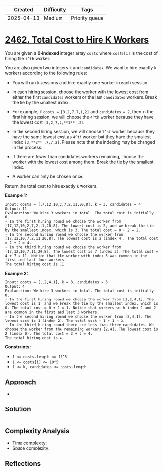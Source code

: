 | Created  | Difficulty | Tags |
| -------- | ---------- | ---- |
| 2025-04-13 | Medium | Priority queue |



# [2462. Total Cost to Hire K Workers](https://leetcode.com/problems/total-cost-to-hire-k-workers)

You are given a **0-indexed**  integer array `costs` where `costs[i]` is the cost of hiring the `i^th` worker.

You are also given two integers `k` and `candidates`. We want to hire exactly `k` workers according to the following rules:

- You will run `k` sessions and hire exactly one worker in each session.
- In each hiring session, choose the worker with the lowest cost from either the first `candidates` workers or the last `candidates` workers. Break the tie by the smallest index.

- For example, if `costs = [3,2,7,7,1,2]` and `candidates = 2`, then in the first hiring session, we will choose the `4^th` worker because they have the lowest cost `[3,2,7,7,**1** ,2]`.
- In the second hiring session, we will choose `1^st` worker because they have the same lowest cost as `4^th` worker but they have the smallest index `[3,**2** ,7,7,2]`. Please note that the indexing may be changed in the process.

- If there are fewer than candidates workers remaining, choose the worker with the lowest cost among them. Break the tie by the smallest index.
- A worker can only be chosen once.

Return the total cost to hire exactly `k` workers.

**Example 1:** 

```
Input: costs = [17,12,10,2,7,2,11,20,8], k = 3, candidates = 4
Output: 11
Explanation: We hire 3 workers in total. The total cost is initially 0.
- In the first hiring round we choose the worker from [17,12,10,2,7,2,11,20,8]. The lowest cost is 2, and we break the tie by the smallest index, which is 3. The total cost = 0 + 2 = 2.
- In the second hiring round we choose the worker from [17,12,10,7,2,11,20,8]. The lowest cost is 2 (index 4). The total cost = 2 + 2 = 4.
- In the third hiring round we choose the worker from [17,12,10,7,11,20,8]. The lowest cost is 7 (index 3). The total cost = 4 + 7 = 11. Notice that the worker with index 3 was common in the first and last four workers.
The total hiring cost is 11.
```

**Example 2:** 

```
Input: costs = [1,2,4,1], k = 3, candidates = 3
Output: 4
Explanation: We hire 3 workers in total. The total cost is initially 0.
- In the first hiring round we choose the worker from [1,2,4,1]. The lowest cost is 1, and we break the tie by the smallest index, which is 0. The total cost = 0 + 1 = 1. Notice that workers with index 1 and 2 are common in the first and last 3 workers.
- In the second hiring round we choose the worker from [2,4,1]. The lowest cost is 1 (index 2). The total cost = 1 + 1 = 2.
- In the third hiring round there are less than three candidates. We choose the worker from the remaining workers [2,4]. The lowest cost is 2 (index 0). The total cost = 2 + 2 = 4.
The total hiring cost is 4.
```

**Constraints:** 

- `1 <= costs.length <= 10^5 `
- `1 <= costs[i] <= 10^5`
- `1 <= k, candidates <= costs.length`

## Approach

- 
## Solution

```java

```

## Complexity Analysis

- Time complexity: 
- Space complexity: 

## Reflections
